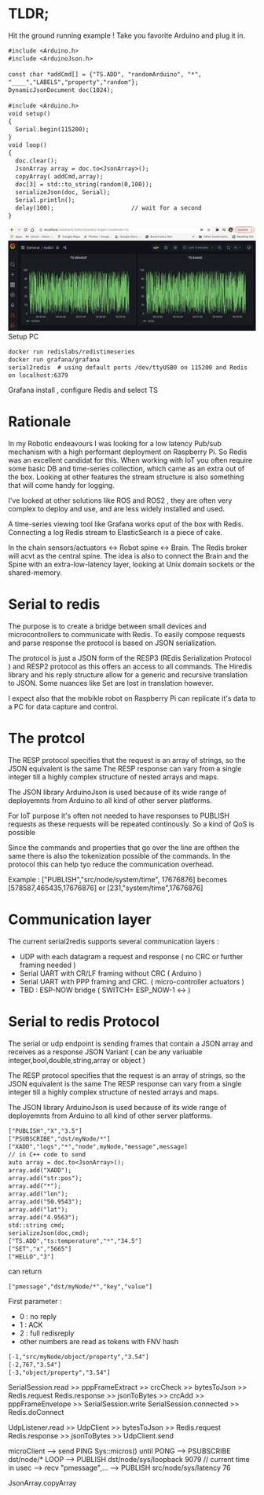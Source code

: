 # TLDR;
Hit the ground running example !
Take you favorite Arduino and plug it in. 
```
#include <Arduino.h>
#include <ArduinoJson.h>

const char *addCmd[] = {"TS.ADD", "randomArduino", "*", "____","LABELS","property","random"};
DynamicJsonDocument doc(1024);

#include <Arduino.h>
void setup()
{
  Serial.begin(115200);
}
void loop()
{
  doc.clear();
  JsonArray array = doc.to<JsonArray>();
  copyArray( addCmd,array);
  doc[3] = std::to_string(random(0,100));
  serializeJson(doc, Serial);
  Serial.println();
  delay(100);                      // wait for a second
}
```
![Alt text](doc/grafana.jpg?raw=true "Grafana  result")
Setup PC
```
docker run redislabs/redistimeseries
docker run grafana/grafana
serial2redis  # using default ports /dev/ttyUSB0 on 115200 and Redis on localhost:6379
```
Grafana install , configure Redis and select TS
# Rationale
In my Robotic endeavours I was looking for a low latency Pub/sub mechanism with a high performant deployment on Raspberry Pi.
So Redis was an excellent candidat for this. When working with IoT you often require some basic DB and time-series collection, which came as an extra out of the box.
Looking at other features the stream structure is also something that will come handy for logging.

I've looked at other solutions like ROS and ROS2 , they are often very complex to deploy and use,  and are less widely installed and used.

A time-series viewing tool like Grafana works oput of the box with Redis.
Connecting a log Redis stream to ElasticSearch is a piece of cake.

In the chain sensors/actuators <-> Robot spine <->   Brain. 
The Redis broker will acvt as the central spine. The idea is also to connect the Brain and the Spine with an extra-low-latency layer, looking at Unix domain sockets or the shared-memory. 
# Serial to redis
The purpose is to create a bridge between small devices and microcontrollers to communicate with Redis. To easily compose requests and parse response the protocol is based on JSON serialization. 

The protocol is just a JSON form of the RESP3 (REdis Serialization Protocol ) and RESP2 protocol as this offers an access to all commands. The Hiredis library and his reply structure allow for a generic and recursive translation to JSON. Some nuances like Set are lost in translation however.

I expect also that the mobikle robot on Raspberry Pi can replicate it's data to a PC for data capture and control. 

# The protcol
The RESP protocol specifies that the request is an array of strings, so the JSON equivalent is the same
The RESP response can vary from a single integer till a highly complex structure of nested arrays and maps.

The JSON library ArduinoJson is used because of its wide range of deployemnts from Arduino to all kind of other server platforms. 

For IoT purpose it's often not needed to have responses to PUBLISH requests as these requests will be repeated continously. So a kind of QoS is possible 

Since the commands and properties that go over the line are ofthen the same there is also the tokenization possible of the commands.
In the protocol this can help tyo reduce the communication overhead.

Example : ["PUBLISH","src/node/system/time", 17676876] becomes [578587,465435,17676876]
or [231,"system/time",17676876]
# Communication layer
The current  serial2redis supports several communication layers :
- UDP with each datagram a request and response ( no CRC or further framing needed )
- Serial UART with CR/LF framing without CRC ( Arduino )
- Serial UART with PPP framing and CRC. ( micro-controller actuators )
- TBD : ESP-NOW bridge ( SWITCH= ESP_NOW-1 <-> )
# Serial to redis Protocol
The serial or udp endpoint is sending frames that contain a JSON array and receives as a response JSON Variant ( can be any variuable integer,bool,double,string,array or object )

The RESP protocol specifies that the request is an array of strings, so the JSON equivalent is the same
The RESP response can vary from a single integer till a highly complex structure of nested arrays and maps.

The JSON library ArduinoJson is used because of its wide range of deployemnts from Arduino to all kind of other server platforms. 
```
["PUBLISH","X","3.5"]
["PSUBSCRIBE","dst/myNode/*"]
["XADD","logs","*","node",myNode,"message",message]
// in C++ code to send 
auto array = doc.to<JsonArray>();
array.add("XADD");
array.add("str:pos");
array.add("*");
array.add("lon");
array.add("50.9543");
array.add("lat");
array.add("4.9563");
std::string cmd;
serializeJson(doc,cmd);
["TS.ADD","ts:temperature","*","34.5"]
["SET","x","5665"]
["HELLO","3"]
```
can return 
```
["pmessage","dst/myNode/*","key","value"]
```

First parameter :
- 0 : no reply
- 1 : ACK
- 2 : full redisreply
- other numbers are read as tokens with FNV hash
````
[-1,"src/myNode/object/property","3.54"]
[-2,767,"3.54"]
[-3,"object/property","3.54"]
````

SerialSession.read >> pppFrameExtract >> crcCheck >> bytesToJson >> Redis.request
Redis.response >> jsonToBytes >> crcAdd >> pppFrameEnvelope >> SerialSession.write
SerialSession.connected >> Redis.doConnect

UdpListener.read >> UdpClient >> bytesToJson >> Redis.request
Redis.response >> jsonToBytes >> UdpClient.send 

microClient --> send PING Sys::micros() until PONG
--> PSUBSCRIBE dst/node/*
LOOP    --> PUBLISH dst/node/sys/loopback 9079  // current time in usec
        --> recv "pmessage",...
        --> PUBLISH src/node/sys/latency 76

JsonArray.copyArray 

